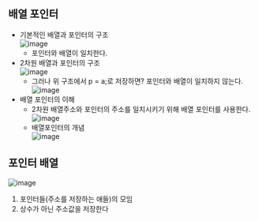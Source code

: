 ## 배열 포인터
  * 기본적인 배열과 포인터의 구조</br>
  ![image](https://user-images.githubusercontent.com/98008421/168032062-0d1aed98-725b-4a60-8277-bb8d8f991dc6.png)</br>
    - 포인터와 배열이 일치한다.
  * 2차원 배열과 포인터의 구조</br>
  ![image](https://user-images.githubusercontent.com/98008421/168032424-4526a275-e24e-45ba-a473-2636a9dd4dc0.png)</br>
    - 그러나 위 구조에서 p = a;로 저장하면? 포인터와 배열이 일치하지 않는다.</br>
    ![image](https://user-images.githubusercontent.com/98008421/168032845-6d7155af-8636-4257-916e-efd694738a5e.png)</br>
  * 배열 포인터의 이해
    - 2차원 배열주소와 포인터의 주소를 일치시키기 위해 배열 포인터를 사용한다.</br>
    ![image](https://user-images.githubusercontent.com/98008421/168033283-336de658-6aa6-4631-9aa7-27a9af1d48a8.png)</br>
    - 배열포인터의 개념</br>
    ![image](https://user-images.githubusercontent.com/98008421/168033462-50bd890d-ea79-4c14-95aa-a2ae12583880.png)</br>

## 포인터 배열
![image](https://user-images.githubusercontent.com/98008421/168033985-a5d02f25-12aa-4bd5-afca-ed0b6600edc6.png)</br>
1. 포인터들(주소를 저장하는 애들)의 모임
2. 상수가 아닌 주소값을 저장한다
    
